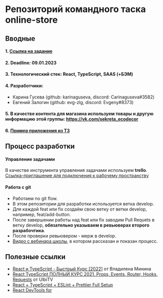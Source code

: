 # Репозиторий командного таска online-store
## Вводные
#### 1. [Ссылка на задание](https://github.com/rolling-scopes-school/tasks/tree/master/tasks/online-store-team)
#### 2. Deadline: **09.01.2023**
#### 3. Технологический стек: React, TypeScript, SAAS (+БЭМ)
#### 4. Разработчики: 
 - Карина Гусева (github: karinaguseva, discord: Carinaguseva#3582) 
 - Евгений Залогин (github: evg-zlg, discord: Evgeny#8373)
#### 5. В качестве контента для магазина используем товары и другую информацию этой группы: https://vk.com/sekreta_ecodecor
#### 6. [Пример приложения из ТЗ](https://online-store-rs.netlify.app/)
## Процесс разработки
#### Управление задачами
В качестве инструмента управления задачами используем **trello**.
[Ссылка-приглашение для подключения к рабочему пространству](https://trello.com/invite/onlinestore186/ATTIe2d29130fd5a16804a56caa553aa0b5e34E83E0D)
#### Работа с git
- Работаем по git flow.
- В этом репозитории для разработки используется ветка develop. 
- Для каждой feat или fix создаём свою ветку от ветки develop, например, feat/add-button.
- После завершении работы над feat или fix заводим Pull Requets в ветку develop, **обязательно указываем в ревьюверах второго разрабочтика**. 
- После проверки ревьювером - мерж в develop.
- [Видео с вебинара школы](https://www.youtube.com/watch?v=35f-XI3bkWA), в котором рассказан и показан процесс. 
## Полезные ссылки
 - [React и TypeScript - Быстрый Курс [2022]](https://www.youtube.com/watch?v=OJ16BaPC6VI) от Владилена Минина
 - [React TypeScript ПОЛНЫЙ КУРС 2021. Props, Events, Router, Hooks, Requests](https://www.youtube.com/watch?v=92qcfeWxtnY) от UlbiTV
 - [React + TypeScript + ESLint + Prettier Full Setup](https://dev.to/suchintan/reacttypescripteslint-prettier-full-setup-p7j)
 - [React DevTools for](https://reactjs.org/link/react-devtools)
